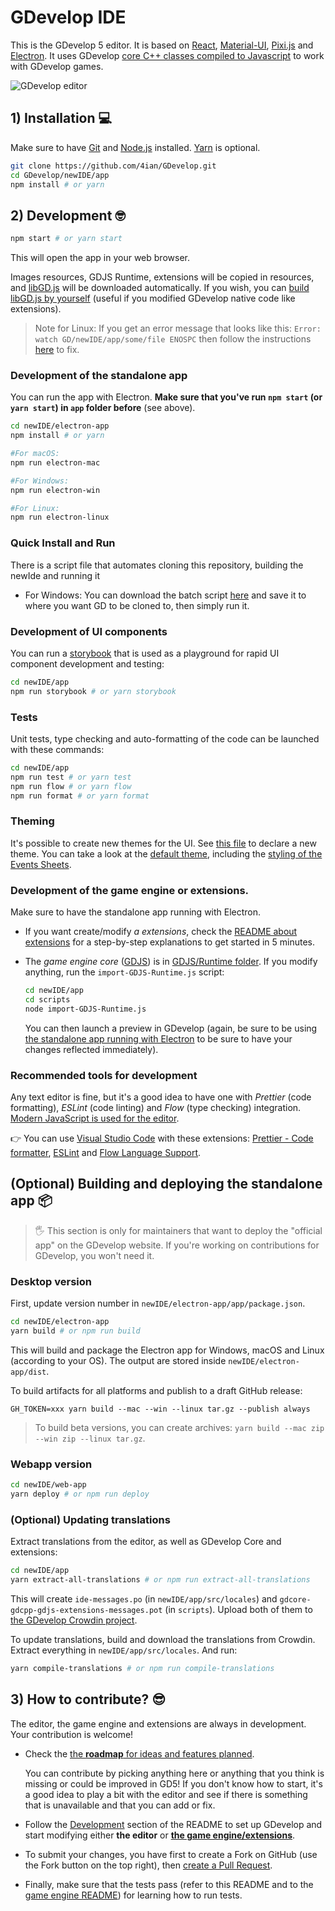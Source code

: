 # GDevelop IDE

This is the GDevelop 5 editor. It is based on [React](https://facebook.github.io/react/), [Material-UI](http://www.material-ui.com), [Pixi.js](https://github.com/pixijs/pixi.js) and [Electron](https://electron.atom.io/).
It uses GDevelop [core C++ classes compiled to Javascript](https://github.com/4ian/GDevelop.js) to work with GDevelop games.

![GDevelop editor](https://raw.githubusercontent.com/4ian/GDevelop/master/newIDE/gd-ide-screenshot.png "GDevelop editor")

## 1) Installation 💻 

Make sure to have [Git](https://git-scm.com/) and [Node.js](https://nodejs.org) installed. [Yarn](https://yarnpkg.com) is optional.

```bash
git clone https://github.com/4ian/GDevelop.git
cd GDevelop/newIDE/app
npm install # or yarn
```

## 2) Development 🤓

```bash
npm start # or yarn start
```

This will open the app in your web browser.

Images resources, GDJS Runtime, extensions will be copied in resources, and [libGD.js](https://github.com/4ian/GDevelop.js) will be downloaded automatically. If you wish, you can
[build libGD.js by yourself](https://github.com/4ian/GDevelop.js) (useful if you modified GDevelop native code like extensions).

> Note for Linux: If you get an error message that looks like this:
`Error: watch GD/newIDE/app/some/file ENOSPC` then follow the instructions [here](https://stackoverflow.com/questions/22475849/node-js-error-enospc) to fix.

### Development of the standalone app

You can run the app with Electron. **Make sure that you've run `npm start` (or `yarn start`) in `app` folder before** (see above).

```bash
cd newIDE/electron-app
npm install # or yarn

#For macOS:
npm run electron-mac

#For Windows:
npm run electron-win

#For Linux:
npm run electron-linux
```

### Quick Install and Run

There is a script file that automates cloning this repository, building the newIde and running it

* For Windows: You can download the batch script [here](https://raw.githubusercontent.com/4ian/GDevelop/master/scripts/gitCloneAndBuildGD.bat) and save it to where you want GD to be cloned to, then simply run it.


### Development of UI components

You can run a [storybook](https://github.com/storybooks/storybook) that is used as a playground for rapid UI component development and testing:

```bash
cd newIDE/app
npm run storybook # or yarn storybook
```

### Tests

Unit tests, type checking and auto-formatting of the code can be launched with these commands:

```bash
cd newIDE/app
npm run test # or yarn test
npm run flow # or yarn flow
npm run format # or yarn format
```

### Theming

It's possible to create new themes for the UI. See [this file](https://github.com/4ian/GDevelop/blob/master/newIDE/app/src/UI/Theme/index.js) to declare a new theme. You can take a look at the [default theme](https://github.com/4ian/GDevelop/blob/master/newIDE/app/src/UI/Theme/DefaultTheme/index.js), including the [styling of the Events Sheets](https://github.com/4ian/GDevelop/blob/master/newIDE/app/src/UI/Theme/DefaultTheme/EventsSheet.css).

### Development of the game engine or extensions.

Make sure to have the standalone app running with Electron.

* If you want create/modify *a extensions*, check the [README about extensions](./README-extensions.md) for a step-by-step explanations to get started in 5 minutes.

* The *game engine core* ([GDJS](https://github.com/4ian/GDevelop/tree/master/GDJS)) is in [GDJS/Runtime folder](https://github.com/4ian/GDevelop/tree/master/GDJS/Runtime). If you modify anything, run the `import-GDJS-Runtime.js` script:

  ```bash
  cd newIDE/app
  cd scripts
  node import-GDJS-Runtime.js
  ```

  You can then launch a preview in GDevelop (again, be sure to be using [the standalone app running with Electron](https://github.com/4ian/GDevelop/blob/master/newIDE/README.md#development-of-the-standalone-app) to be sure to have your changes reflected immediately).

### Recommended tools for development

Any text editor is fine, but it's a good idea to have one with *Prettier* (code formatting), *ESLint* (code linting) and *Flow* (type checking) integration. [Modern JavaScript is used for the editor](https://github.com/4ian/GDevelop/blob/master/newIDE/docs/Supported-JavaScript-features-and-coding-style.md).

👉 You can use [Visual Studio Code](https://code.visualstudio.com) with these extensions: [Prettier - Code formatter](https://marketplace.visualstudio.com/items?itemName=esbenp.prettier-vscode), [ESLint](https://marketplace.visualstudio.com/items?itemName=dbaeumer.vscode-eslint) and [Flow Language Support](https://github.com/flowtype/flow-for-vscode).

## (Optional) Building and deploying the standalone app 📦

> 🖐 This section is only for maintainers that want to deploy the "official app" on the GDevelop website. If you're working on contributions for GDevelop, you won't need it.

### Desktop version

First, update version number in `newIDE/electron-app/app/package.json`.

```bash
cd newIDE/electron-app
yarn build # or npm run build
```

This will build and package the Electron app for Windows, macOS and Linux (according to your OS). The output are stored inside `newIDE/electron-app/dist`.

To build artifacts for all platforms and publish to a draft GitHub release:

```
GH_TOKEN=xxx yarn build --mac --win --linux tar.gz --publish always
```

> To build beta versions, you can create archives: `yarn build --mac zip --win zip --linux tar.gz`.

### Webapp version

```bash
cd newIDE/web-app
yarn deploy # or npm run deploy
```

### (Optional) Updating translations

Extract translations from the editor, as well as GDevelop Core and extensions:
```bash
cd newIDE/app
yarn extract-all-translations # or npm run extract-all-translations
```

This will create `ide-messages.po` (in `newIDE/app/src/locales`) and `gdcore-gdcpp-gdjs-extensions-messages.pot` (in `scripts`). Upload both of them to [the GDevelop Crowdin project](https://crowdin.com/project/gdevelop).

To update translations, build and download the translations from Crowdin. Extract everything in `newIDE/app/src/locales`. And run:

```bash
yarn compile-translations # or npm run compile-translations
```

## 3) How to contribute? 😎

The editor, the game engine and extensions are always in development. Your contribution is welcome!

* Check the [the **roadmap** for ideas and features planned](https://trello.com/b/qf0lM7k8/gdevelop-roadmap).
  
  You can contribute by picking anything here or anything that you think is missing or could be improved in GD5! If you don't know how to start, it's a good idea to play a bit with the editor and see if there is something that is unavailable and that you can add or fix.

* Follow the [Development](https://github.com/4ian/GDevelop/tree/master/newIDE#development) section of the README to set up GDevelop and start modifying either **the editor** or **[the game engine/extensions](https://github.com/4ian/GDevelop/tree/master/newIDE#development-of-the-game-engine-or-extensions)**.

* To submit your changes, you have first to create a Fork on GitHub (use the Fork button on the top right), then [create a Pull Request](https://help.github.com/articles/creating-a-pull-request-from-a-fork/).

* Finally, make sure that the tests pass (refer to this README and to the [game engine README](https://github.com/4ian/GDevelop/tree/master/GDJS)) for learning how to run tests.
